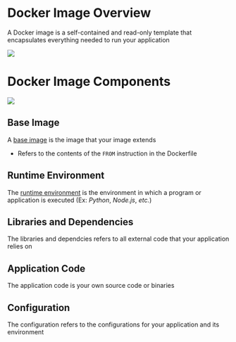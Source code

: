 # Docker Image Overview

A Docker image is a self-contained and read-only template that encapsulates everything needed to run your application

![](https://github.com/JonmarCorpuz/SecondBrain/blob/main/Assets/Whitespace.png)

# Docker Image Components

![](https://github.com/JonmarCorpuz/SecondBrain/blob/main/Assets/More%20Assets/Screenshot%202024-11-09%20102840.png)

## Base Image

A [base image](https://docs.docker.com/build/building/base-images/#:~:text=A%20base%20is%20the%20image,FROM%20instruction%20in%20the%20Dockerfile.&text=For%20most%20cases%2C%20you%20don,base%20image%20in%20your%20build.) is the image that your image extends

* Refers to the contents of the `FROM` instruction in the Dockerfile

## Runtime Environment

The [runtime environment](https://www.techopedia.com/definition/5466/runtime-environment-rte) is the environment in which a program or application is executed (Ex: *Python*, *Node.js*, *etc.*)

## Libraries and Dependencies

The libraries and dependcies refers to all external code that your application relies on

## Application Code

The application code is your own source code or binaries

## Configuration

The configuration refers to the configurations for your application and its environment
